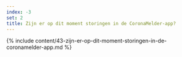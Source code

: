 ```yaml
---
index: -3
set: 2
title: Zijn er op dit moment storingen in de CoronaMelder-app?
---
```

{% include content/43-zijn-er-op-dit-moment-storingen-in-de-coronamelder-app.md %}
